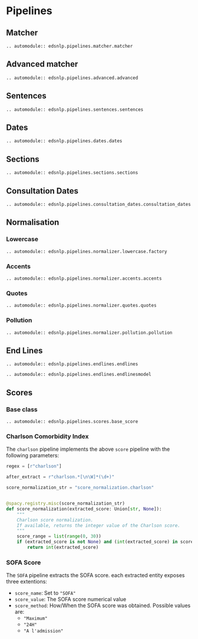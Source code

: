 # Pipelines

## Matcher

```{eval-rst}
.. automodule:: edsnlp.pipelines.matcher.matcher
```

## Advanced matcher

```{eval-rst}
.. automodule:: edsnlp.pipelines.advanced.advanced
```

## Sentences

```{eval-rst}
.. automodule:: edsnlp.pipelines.sentences.sentences
```

## Dates

```{eval-rst}
.. automodule:: edsnlp.pipelines.dates.dates
```

## Sections

```{eval-rst}
.. automodule:: edsnlp.pipelines.sections.sections
```

## Consultation Dates

```{eval-rst}
.. automodule:: edsnlp.pipelines.consultation_dates.consultation_dates
```

## Normalisation

### Lowercase

```{eval-rst}
.. automodule:: edsnlp.pipelines.normalizer.lowercase.factory
```

### Accents

```{eval-rst}
.. automodule:: edsnlp.pipelines.normalizer.accents.accents
```

### Quotes

```{eval-rst}
.. automodule:: edsnlp.pipelines.normalizer.quotes.quotes
```

### Pollution

```{eval-rst}
.. automodule:: edsnlp.pipelines.normalizer.pollution.pollution
```

## End Lines

```{eval-rst}
.. automodule:: edsnlp.pipelines.endlines.endlines
```

```{eval-rst}
.. automodule:: edsnlp.pipelines.endlines.endlinesmodel
```

## Scores

### Base class

```{eval-rst}
.. automodule:: edsnlp.pipelines.scores.base_score
```

### Charlson Comorbidity Index

The `charlson` pipeline implements the above `score` pipeline with the following parameters:

```python
regex = [r"charlson"]

after_extract = r"charlson.*[\n\W]*(\d+)"

score_normalization_str = "score_normalization.charlson"


@spacy.registry.misc(score_normalization_str)
def score_normalization(extracted_score: Union[str, None]):
    """
    Charlson score normalization.
    If available, returns the integer value of the Charlson score.
    """
    score_range = list(range(0, 30))
    if (extracted_score is not None) and (int(extracted_score) in score_range):
        return int(extracted_score)
```

### SOFA Score

The `SOFA` pipeline extracts the SOFA score. each extracted entity exposes three extentions:

- `score_name`: Set to `"SOFA"`
- `score_value`: The SOFA score numerical value
- `score_method`: How/When the SOFA score was obtained. Possible values are:
  - `"Maximum"`
  - `"24H"`
  - `"A l'admission"`
